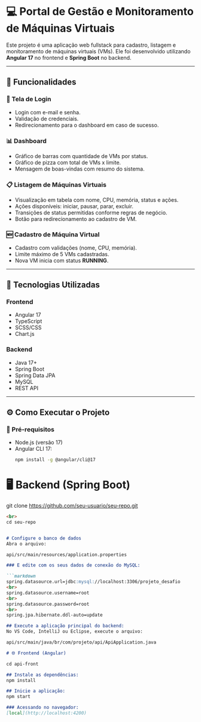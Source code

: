 # 💻 Portal de Gestão e Monitoramento de Máquinas Virtuais

Este projeto é uma aplicação web fullstack para cadastro, listagem e monitoramento de máquinas virtuais (VMs). Ele foi desenvolvido utilizando **Angular 17** no frontend e **Spring Boot** no backend.

---

## 🚀 Funcionalidades

### 🔐 Tela de Login
- Login com e-mail e senha.
- Validação de credenciais.
- Redirecionamento para o dashboard em caso de sucesso.

### 📊 Dashboard
- Gráfico de barras com quantidade de VMs por status.
- Gráfico de pizza com total de VMs x limite.
- Mensagem de boas-vindas com resumo do sistema.

### 📋 Listagem de Máquinas Virtuais
- Visualização em tabela com nome, CPU, memória, status e ações.
- Ações disponíveis: iniciar, pausar, parar, excluir.
- Transições de status permitidas conforme regras de negócio.
- Botão para redirecionamento ao cadastro de VM.

### 🆕 Cadastro de Máquina Virtual
- Cadastro com validações (nome, CPU, memória).
- Limite máximo de 5 VMs cadastradas.
- Nova VM inicia com status **RUNNING**.

---

## 🧰 Tecnologias Utilizadas

### Frontend
- Angular 17
- TypeScript
- SCSS/CSS
- Chart.js

### Backend
- Java 17+
- Spring Boot
- Spring Data JPA
- MySQL
- REST API

---

## ⚙️ Como Executar o Projeto

### 📌 Pré-requisitos

- Node.js (versão 17)
- Angular CLI 17:
  ```bash
  npm install -g @angular/cli@17


# 🖥️ Backend (Spring Boot)

git clone https://github.com/seu-usuario/seu-repo.git
```markdown
<br>
cd seu-repo


# Configure o banco de dados
Abra o arquivo:

api/src/main/resources/application.properties

### E edite com os seus dados de conexão do MySQL:

```markdown
spring.datasource.url=jdbc:mysql://localhost:3306/projeto_desafio  
<br>
spring.datasource.username=root  
<br>
spring.datasource.password=root  
<br>
spring.jpa.hibernate.ddl-auto=update 

## Execute a aplicação principal do backend:
No VS Code, IntelliJ ou Eclipse, execute o arquivo:

api/src/main/java/br/com/projeto/api/ApiApplication.java

# 🌐 Frontend (Angular)

cd api-front

## Instale as dependências:
npm install

## Inicie a aplicação:
npm start

### Acessando no navegador:
[local](http://localhost:4200)